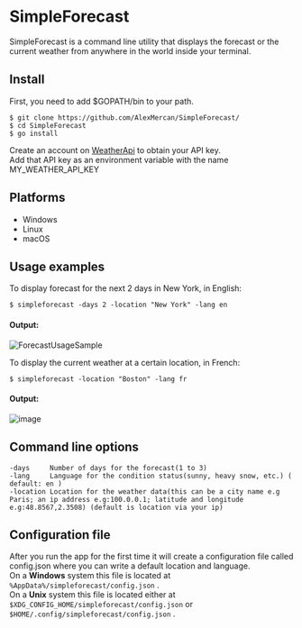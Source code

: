 # SimpleForecast

SimpleForecast is a command line utility that displays the forecast or the current weather from anywhere in the world inside your terminal.  

## Install

First, you need to add $GOPATH/bin to your path.

```console
$ git clone https://github.com/AlexMercan/SimpleForecast/
$ cd SimpleForecast
$ go install
```
Create an account on [WeatherApi](https://www.weatherapi.com/) to obtain your API key.  
Add that API key as an environment variable with the name MY_WEATHER_API_KEY

## Platforms  

* Windows
* Linux
* macOS

## Usage examples

To display forecast for the next 2 days in New York, in English:

```console
$ simpleforecast -days 2 -location "New York" -lang en
```

#### Output:  
![ForecastUsageSample](https://user-images.githubusercontent.com/35340702/125853410-dd741095-a592-4502-b1fa-7e0550a4678e.png)

To display the current weather at a certain location, in French:

```console
$ simpleforecast -location "Boston" -lang fr
```

#### Output:  
![image](https://user-images.githubusercontent.com/35340702/125855150-f8174e00-a9bb-4ff9-b732-6fb278622916.png)


## Command line options

```
-days     Number of days for the forecast(1 to 3)
-lang     Language for the condition status(sunny, heavy snow, etc.) ( default: en )
-location Location for the weather data(this can be a city name e.g Paris; an ip address e.g:100.0.0.1; latitude and longitude e.g:48.8567,2.3508) (default is location via your ip)
```
## Configuration file

After you run the app for the first time it will create a configuration file called config.json where you can write a default location and language.  
On a **Windows** system this file is located at `%AppData%/simpleforecast/config.json` .  
On a **Unix** system this file is located either at `$XDG_CONFIG_HOME/simpleforecast/config.json` or `$HOME/.config/simpleforecast/config.json` .

